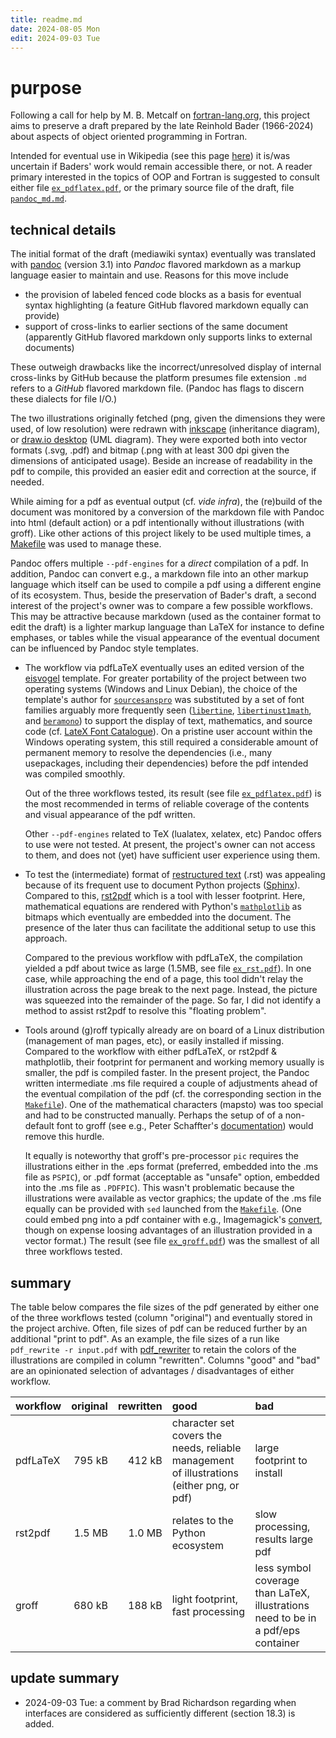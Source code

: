 ```yaml
---
title: readme.md
date: 2024-08-05 Mon
edit: 2024-09-03 Tue
---
```


# purpose

Following a call for help by M. B. Metcalf on
[fortran-lang.org](https://fortran-lang.discourse.group/t/reinhold-bader-1966-2024/8233/5),
this project aims to preserve a draft prepared by the late Reinhold Bader
(1966-2024) about aspects of object oriented programming in Fortran.

Intended for eventual use in Wikipedia (see this page
[here](https://en.wikipedia.org/wiki/User:RBaSc/draft_ftnoo))
it is/was uncertain if Baders' work would remain accessible there, or not.  A
reader primary interested in the topics of OOP and Fortran is suggested to
consult either file
[`ex_pdflatex.pdf`](ex_pdflatex.pdf),
or the primary source file of the draft,
file
[`pandoc_md.md`](pandoc_md.md).

## technical details

The initial format of the draft (mediawiki syntax) eventually was translated
with [pandoc](https://pandoc.org/) (version 3.1) into _Pandoc_ flavored markdown
as a markup language easier to maintain and use.  Reasons for this move include

- the provision of labeled fenced code blocks as a basis for eventual syntax
  highlighting (a feature GitHub flavored markdown equally can provide)
- support of cross-links to earlier sections of the same document (apparently
  GitHub flavored markdown only supports links to external documents)

These outweigh drawbacks like the incorrect/unresolved display of internal
cross-links by GitHub because the platform presumes file extension `.md` refers
to a _GitHub_ flavored markdown file.  (Pandoc has flags to discern these
dialects for file I/O.)

The two illustrations originally fetched (png, given the dimensions they were
used, of low resolution) were redrawn with [inkscape](https://inkscape.org/)
(inheritance diagram), or
[draw.io desktop](https://github.com/jgraph/drawio-desktop/releases) (UML
diagram).  They were exported both into vector formats (.svg, .pdf) and bitmap
(.png with at least 300 dpi given the dimensions of anticipated usage).  Beside
an increase of readability in the pdf to compile, this provided an easier edit
and correction at the source, if needed.

While aiming for a pdf as eventual output (cf. _vide infra_), the (re)build of
the document was monitored by a conversion of the markdown file with Pandoc into
html (default action) or a pdf intentionally without illustrations (with groff).
Like other actions of this project likely to be used multiple times, a
[Makefile](Makefile)
was used to manage these.

Pandoc offers multiple `--pdf-engines` for a _direct_ compilation of a pdf.  In
addition, Pandoc can convert e.g., a markdown file into an other markup language
which itself can be used to compile a pdf using a different engine of its
ecosystem.  Thus, beside the preservation of Bader's draft, a second interest of
the project's owner was to compare a few possible workflows.  This may be
attractive because markdown (used as the container format to edit the draft) is
a lighter markup language than LaTeX for instance to define emphases, or tables
while the visual appearance of the eventual document can be influenced by Pandoc
style templates.

- The workflow via pdfLaTeX eventually uses an edited version of the
  [eisvogel](https://github.com/Wandmalfarbe/pandoc-latex-template) template.
  For greater portability of the project between two operating systems (Windows
  and Linux Debian), the choice of the template's author for
  [`sourcesanspro`](https://ctan.org/pkg/sourcesanspro) was substituted
  by a set of font families arguably more frequently seen
  ([`libertine`](https://ctan.org/pkg/libertine),
  [`libertinust1math`](https://ctan.org/pkg/libertinust1math),
  and
  [`beramono`](https://ctan.org/pkg/bera)) to support the display of text,
  mathematics, and source code (cf.
  [LateX Font Catalogue](https://tug.org/FontCatalogue/mathfonts.html)).
  On a pristine user account within the Windows operating system, this still
  required a considerable amount of permanent memory to resolve the dependencies
  (i.e., many usepackages, including their dependencies) before the pdf intended
  was compiled smoothly.

  Out of the three workflows tested, its result (see file
  [`ex_pdflatex.pdf`](ex_pdflatex.pdf))
  is the most recommended in terms of reliable coverage of the contents and
  visual appearance of the pdf written.

  Other `--pdf-engines` related to TeX (lualatex, xelatex, etc) Pandoc offers to
  use were not tested.  At present, the project's owner can not access to them,
  and does not (yet) have sufficient user experience using them.
- To test the (intermediate) format of
  [restructured text](https://en.wikipedia.org/wiki/ReStructuredText)
  (.rst) was appealing because of its frequent use to document Python projects
  ([Sphinx](https://en.wikipedia.org/wiki/Sphinx_(documentation_generator))).
  Compared to this, [rst2pdf](https://rst2pdf.org/) which is a tool with lesser
  footprint.  Here, mathematical equations are rendered with Python's
  [`mathplotlib`](https://matplotlib.org/)
  as bitmaps which eventually are embedded into the document.  The presence of
  the later thus can facilitate the additional setup to use this approach.

  Compared to the previous workflow with pdfLaTeX, the compilation yielded a
  pdf about twice as large (1.5MB, see file
  [`ex_rst.pdf`](ex_rst.pdf)).
  In one case, while approaching the end of a page, this tool didn't relay the
  illustration across the page break to the next page.  Instead, the picture was
  squeezed into the remainder of the page.  So far, I did not identify a method
  to assist rst2pdf to resolve this "floating problem".
- Tools around (g)roff typically already are on board of a Linux distribution
  (management of man pages, etc), or easily installed if missing.  Compared to
  the workflow with either pdfLaTeX, or rst2pdf & mathplotlib, their footprint
  for permanent and working memory usually is smaller, the pdf is compiled
  faster.  In the present project, the Pandoc written intermediate .ms file
  required a couple of adjustments ahead of the eventual compilation of the pdf
  (cf. the corresponding section in the
  [`Makefile`](Makefile)).
  One of the mathematical characters (mapsto) was too special and had to be
  constructed manually.  Perhaps the setup of of a non-default font to groff
  (see e.g., Peter Schaffter's
  [documentation](https://www.schaffter.ca/mom/momdoc/appendices.html#fonts))
  would remove this hurdle.

  It equally is noteworthy that groff's pre-processor `pic` requires the
  illustrations either in the .eps format (preferred, embedded into the .ms file
  as `PSPIC`), or .pdf format (acceptable as "unsafe" option, embedded into the
  .ms file as `.PDFPIC`).  This wasn't problematic because the illustrations
  were available as vector graphics; the update of the .ms file equally can be
  provided with `sed` launched from the
  [`Makefile`](Makefile).
  (One could embed png into a pdf container with e.g., Imagemagick's
  [convert](https://imagemagick.org/script/convert.php),
  though on expense loosing advantages of an illustration provided in a vector
  format.)  The result (see file
  [`ex_groff.pdf`](ex_groff.pdf))
  was the smallest of all three workflows tested.

## summary

The table below compares the file sizes of the pdf generated by either one of
the three workflows tested (column "original") and eventually stored in the
project archive.
Often, file sizes of pdf can be reduced further by an additional "print to pdf".
As an example, the file sizes of a run like `pdf_rewrite -r input.pdf` with
[pdf_rewriter](https://github.com/nbehrnd/pdf_rewriter) to retain the colors of
the illustrations are compiled in column "rewritten".
Columns "good" and "bad" are an opinionated selection of advantages /
disadvantages of either workflow.

| workflow | original | rewritten | good | bad |
| :--- | ----: | ----: | :-------- | :-------- |
| pdfLaTeX | 795 kB | 412 kB | character set covers the needs, reliable management of illustrations (either png, or pdf) | large footprint to install |
| rst2pdf  | 1.5 MB | 1.0 MB | relates to the Python ecosystem | slow processing, results large pdf |
| groff | 680 kB | 188 kB | light footprint, fast processing | less symbol coverage than LaTeX, illustrations need to be in a pdf/eps container |

## update summary

- 2024-09-03 Tue: a comment by Brad Richardson regarding when interfaces are
  considered as sufficiently different (section 18.3) is added.

